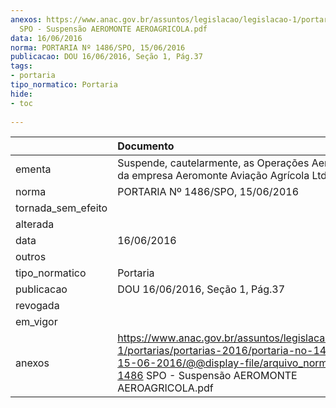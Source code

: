 ```yaml
---
anexos: https://www.anac.gov.br/assuntos/legislacao/legislacao-1/portarias/portarias-2016/portaria-no-1486-spo-15-06-2016/@@display-file/arquivo_norma/PA2016-1486
  SPO - Suspensão AEROMONTE AEROAGRICOLA.pdf
data: 16/06/2016
norma: PORTARIA Nº 1486/SPO, 15/06/2016
publicacao: DOU 16/06/2016, Seção 1, Pág.37
tags:
- portaria
tipo_normatico: Portaria
hide: 
- toc 
 
---
```


|                    | Documento                                                                                                                                                                                             |
|:-------------------|:------------------------------------------------------------------------------------------------------------------------------------------------------------------------------------------------------|
| ementa             | Suspende, cautelarmente, as Operações Aeroagrícolas da empresa Aeromonte Aviação Agrícola Ltda.                                                                                                       |
| norma              | PORTARIA Nº 1486/SPO, 15/06/2016                                                                                                                                                                      |
| tornada_sem_efeito |                                                                                                                                                                                                       |
| alterada           |                                                                                                                                                                                                       |
| data               | 16/06/2016                                                                                                                                                                                            |
| outros             |                                                                                                                                                                                                       |
| tipo_normatico     | Portaria                                                                                                                                                                                              |
| publicacao         | DOU 16/06/2016, Seção 1, Pág.37                                                                                                                                                                       |
| revogada           |                                                                                                                                                                                                       |
| em_vigor           |                                                                                                                                                                                                       |
| anexos             | https://www.anac.gov.br/assuntos/legislacao/legislacao-1/portarias/portarias-2016/portaria-no-1486-spo-15-06-2016/@@display-file/arquivo_norma/PA2016-1486 SPO - Suspensão AEROMONTE AEROAGRICOLA.pdf |